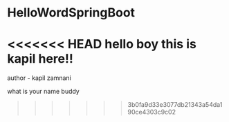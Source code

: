 # HelloWordSpringBoot
<<<<<<< HEAD
hello boy this is kapil here!!
=======
author - kapil zamnani

what is your name buddy
>>>>>>> 3b0fa9d33e3077db21343a54da190ce4303c9c02
